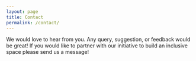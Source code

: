 ```yaml
---
layout: page
title: Contact
permalink: /contact/
---
```



We would love to hear from you. Any query, suggestion, or feedback would be great! If you would like to partner with our initiative to build an inclusive space please send us a message!



<script type="text/javascript" src="https://form.jotform.com/jsform/221105747172147"></script>
